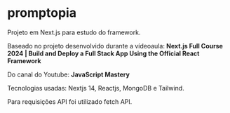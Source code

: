 # promptopia
Projeto em Next.js para estudo do framework.

Baseado no projeto desenvolvido durante a vídeoaula: **Next.js Full Course 2024 | Build and Deploy a Full Stack App Using the Official React Framework**

Do canal do Youtube: **JavaScript Mastery**

Tecnologias usadas: Nextjs 14, Reactjs, MongoDB e Tailwind.

Para requisições API foi utilizado fetch API.